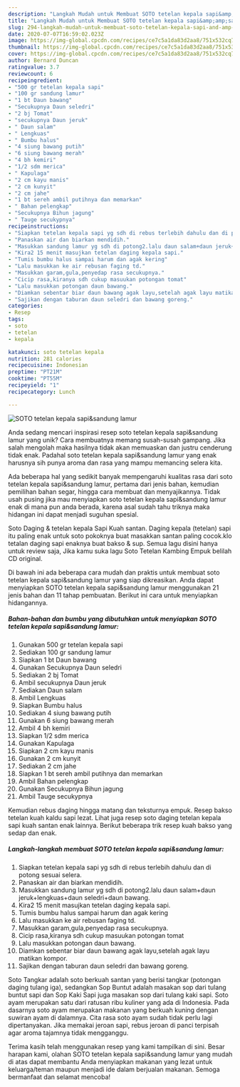 ```yaml
---
description: "Langkah Mudah untuk Membuat SOTO tetelan kepala sapi&amp;amp;sandung lamur yang Lezat"
title: "Langkah Mudah untuk Membuat SOTO tetelan kepala sapi&amp;amp;sandung lamur yang Lezat"
slug: 294-langkah-mudah-untuk-membuat-soto-tetelan-kepala-sapi-and-amp-sandung-lamur-yang-lezat
date: 2020-07-07T16:59:02.023Z
image: https://img-global.cpcdn.com/recipes/ce7c5a1da83d2aa8/751x532cq70/soto-tetelan-kepala-sapisandung-lamur-foto-resep-utama.jpg
thumbnail: https://img-global.cpcdn.com/recipes/ce7c5a1da83d2aa8/751x532cq70/soto-tetelan-kepala-sapisandung-lamur-foto-resep-utama.jpg
cover: https://img-global.cpcdn.com/recipes/ce7c5a1da83d2aa8/751x532cq70/soto-tetelan-kepala-sapisandung-lamur-foto-resep-utama.jpg
author: Bernard Duncan
ratingvalue: 3.7
reviewcount: 6
recipeingredient:
- "500 gr tetelan kepala sapi"
- "100 gr sandung lamur"
- "1 bt Daun bawang"
- "Secukupnya Daun seledri"
- "2 bj Tomat"
- "secukupnya Daun jeruk"
- " Daun salam"
- " Lengkuas"
- " Bumbu halus"
- "4 siung bawang putih"
- "6 siung bawang merah"
- "4 bh kemiri"
- "1/2 sdm merica"
- " Kapulaga"
- "2 cm kayu manis"
- "2 cm kunyit"
- "2 cm jahe"
- "1 bt sereh ambil putihnya dan memarkan"
- " Bahan pelengkap"
- "Secukupnya Bihun jagung"
- " Tauge secukypnya"
recipeinstructions:
- "Siapkan tetelan kepala sapi yg sdh di rebus terlebih dahulu dan di potong sesuai selera."
- "Panaskan air dan biarkan mendidih."
- "Masukkan sandung lamur yg sdh di potong2.lalu daun salam+daun jeruk+lengkuas+daun seledri+daun bawang."
- "Kira2 15 menit masujkan tetelan daging kepala sapi."
- "Tumis bumbu halus sampai harum dan agak kering"
- "Lalu masukkan ke air rebusan faging td."
- "Masukkan garam,gula,penyedap rasa secukupnya."
- "Cicip rasa,kiranya sdh cukup masuukan potongan tomat"
- "Lalu masukkan potongan daun bawang."
- "Diamkan sebentar biar daun bawang agak layu,setelah agak layu matikan kompor."
- "Sajikan dengan taburan daun seledri dan bawang goreng."
categories:
- Resep
tags:
- soto
- tetelan
- kepala

katakunci: soto tetelan kepala 
nutrition: 281 calories
recipecuisine: Indonesian
preptime: "PT21M"
cooktime: "PT55M"
recipeyield: "1"
recipecategory: Lunch

---
```



![SOTO tetelan kepala sapi&amp;sandung lamur](https://img-global.cpcdn.com/recipes/ce7c5a1da83d2aa8/751x532cq70/soto-tetelan-kepala-sapisandung-lamur-foto-resep-utama.jpg)

Anda sedang mencari inspirasi resep soto tetelan kepala sapi&amp;sandung lamur yang unik? Cara membuatnya memang susah-susah gampang. Jika salah mengolah maka hasilnya tidak akan memuaskan dan justru cenderung tidak enak. Padahal soto tetelan kepala sapi&amp;sandung lamur yang enak harusnya sih punya aroma dan rasa yang mampu memancing selera kita.

Ada beberapa hal yang sedikit banyak mempengaruhi kualitas rasa dari soto tetelan kepala sapi&amp;sandung lamur, pertama dari jenis bahan, kemudian pemilihan bahan segar, hingga cara membuat dan menyajikannya. Tidak usah pusing jika mau menyiapkan soto tetelan kepala sapi&amp;sandung lamur enak di mana pun anda berada, karena asal sudah tahu triknya maka hidangan ini dapat menjadi suguhan spesial.

Soto Daging &amp; tetelan kepala Sapi Kuah santan. Daging kepala (tetelan) sapi itu paling enak untuk soto pokoknya buat masakkan santan paling cocok.klo tetalan daging sapi enaknya buat bakso &amp; sup. Semua lagu disini hanya untuk review saja, Jika kamu suka lagu Soto Tetelan Kambing Empuk belilah CD original.


Di bawah ini ada beberapa cara mudah dan praktis untuk membuat soto tetelan kepala sapi&amp;sandung lamur yang siap dikreasikan. Anda dapat menyiapkan SOTO tetelan kepala sapi&amp;sandung lamur menggunakan 21 jenis bahan dan 11 tahap pembuatan. Berikut ini cara untuk menyiapkan hidangannya.

<!--inarticleads1-->

##### Bahan-bahan dan bumbu yang dibutuhkan untuk menyiapkan SOTO tetelan kepala sapi&amp;sandung lamur:

1. Gunakan 500 gr tetelan kepala sapi
1. Sediakan 100 gr sandung lamur
1. Siapkan 1 bt Daun bawang
1. Gunakan Secukupnya Daun seledri
1. Sediakan 2 bj Tomat
1. Ambil secukupnya Daun jeruk
1. Sediakan  Daun salam
1. Ambil  Lengkuas
1. Siapkan  Bumbu halus
1. Sediakan 4 siung bawang putih
1. Gunakan 6 siung bawang merah
1. Ambil 4 bh kemiri
1. Siapkan 1/2 sdm merica
1. Gunakan  Kapulaga
1. Siapkan 2 cm kayu manis
1. Gunakan 2 cm kunyit
1. Sediakan 2 cm jahe
1. Siapkan 1 bt sereh ambil putihnya dan memarkan
1. Ambil  Bahan pelengkap
1. Gunakan Secukupnya Bihun jagung
1. Ambil  Tauge secukypnya


Kemudian rebus daging hingga matang dan teksturnya empuk. Resep bakso tetelan kuah kaldu sapi lezat. Lihat juga resep soto daging tetelan kepala sapi kuah santan enak lainnya. Berikut beberapa trik resep kuah bakso yang sedap dan enak. 

<!--inarticleads2-->

##### Langkah-langkah membuat SOTO tetelan kepala sapi&amp;sandung lamur:

1. Siapkan tetelan kepala sapi yg sdh di rebus terlebih dahulu dan di potong sesuai selera.
1. Panaskan air dan biarkan mendidih.
1. Masukkan sandung lamur yg sdh di potong2.lalu daun salam+daun jeruk+lengkuas+daun seledri+daun bawang.
1. Kira2 15 menit masujkan tetelan daging kepala sapi.
1. Tumis bumbu halus sampai harum dan agak kering
1. Lalu masukkan ke air rebusan faging td.
1. Masukkan garam,gula,penyedap rasa secukupnya.
1. Cicip rasa,kiranya sdh cukup masuukan potongan tomat
1. Lalu masukkan potongan daun bawang.
1. Diamkan sebentar biar daun bawang agak layu,setelah agak layu matikan kompor.
1. Sajikan dengan taburan daun seledri dan bawang goreng.


Soto Tangkar adalah soto berkuah santan yang berisi tangkar (potongan daging tulang iga), sedangkan Sop Buntut adalah masakan sop dari tulang buntut sapi dan Sop Kaki Sapi juga masakan sop dari tulang kaki sapi. Soto ayam merupakan satu dari ratusan ribu kuliner yang ada di Indonesia. Pada dasarnya soto ayam merupakan makanan yang berkuah kuning dengan suwiran ayam di dalamnya. Cita rasa soto ayam sudah tidak perlu lagi dipertanyakan. Jika memakai jeroan sapi, rebus jeroan di panci terpisah agar aroma tajamnya tidak mengganggu. 

Terima kasih telah menggunakan resep yang kami tampilkan di sini. Besar harapan kami, olahan SOTO tetelan kepala sapi&amp;sandung lamur yang mudah di atas dapat membantu Anda menyiapkan makanan yang lezat untuk keluarga/teman maupun menjadi ide dalam berjualan makanan. Semoga bermanfaat dan selamat mencoba!
